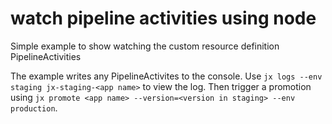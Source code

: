 # watch pipeline activities using node

Simple example to show watching the custom resource definition PipelineActivities

The example writes any PipelineActivites to the console. Use `jx logs --env staging jx-staging-<app name>` to view the log. Then trigger a promotion using `jx promote <app name> --version=<version in staging> --env production`.
